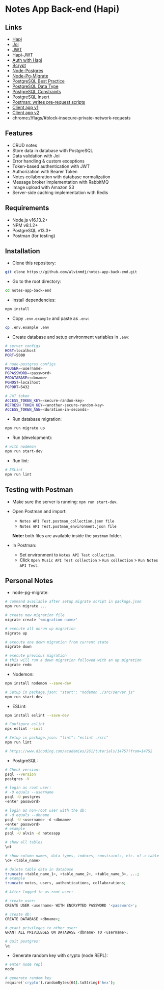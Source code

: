 # Notes App Back-end (Hapi)

## Links

- [Hapi](https://hapi.dev/)
- [Joi](https://joi.dev/api/)
- [JWT](https://jwt.io/)
- [Hapi-JWT](https://hapi.dev/module/jwt/)
- [Auth with Hapi](https://hapi.dev/tutorials/auth/)
- [Bcrypt](https://www.npmjs.com/package/bcrypt)
- [Node-Postgres](https://node-postgres.com/)
- [Node-Pg-Migrate](https://www.npmjs.com/package/node-pg-migrate)
- [PostgreSQL Best Practice](https://wiki.postgresql.org/wiki/Don't_Do_This)
- [PostgreSQL Data Type](https://www.postgresql.org/docs/current/datatype.html)
- [PostgreSQL Constraints](https://www.postgresql.org/docs/current/ddl-constraints.html)
- [PostgreSQL Insert](https://www.postgresql.org/docs/current/sql-insert.html)
- [Postman: writes pre-request scripts](https://learning.postman.com/docs/writing-scripts/script-references/postman-sandbox-api-reference/#sending-requests-from-scripts)
- [Client app v1](http://notesapp-v1.dicodingacademy.com/)
- [Client app v2](http://notesapp-v2.dicodingacademy.com/)
- chrome://flags/#block-insecure-private-network-requests

## Features

- CRUD notes
- Store data in database with PostgreSQL
- Data validation with Joi
- Error handling & custom exceptions
- Token-based authentication with JWT
- Authorization with Bearer Token
- Notes collaboration with database normalization
- Message broker implementation with RabbitMQ
- Image upload with Amazon S3
- Server-side caching implementation with Redis

## Requirements

- Node.js v16.13.2+
- NPM v8.1.2+
- PostgreSQL v13.3+
- Postman (for testing)

## Installation

- Clone this repository:

```sh
git clone https://github.com/alvinmdj/notes-app-back-end.git
```

- Go to the root directory:

```sh
cd notes-app-back-end
```

- Install dependencies:

```sh
npm install
```

- Copy ```.env.example``` and paste as ```.env```:

```sh
cp .env.example .env
```

- Create database and setup environment variables in ```.env```:

```sh
# server configs
HOST=localhost
PORT=5000

# node-postgres configs
PGUSER=<username>
PGPASSWORD=<password>
PGDATABASE=<dbname>
PGHOST=localhost
PGPORT=5432

# JWT token
ACCESS_TOKEN_KEY=<secure-random-key>
REFRESH_TOKEN_KEY=<another-secure-random-key>
ACCESS_TOKEN_AGE=<duration-in-seconds>
```

- Run database migration:

```sh
npm run migrate up
```

- Run (development):

```sh
# with nodemon
npm run start-dev
```

- Run lint:

```sh
# ESLint
npm run lint
```

## Testing with Postman

- Make sure the server is running: ```npm run start-dev```.

- Open Postman and import:
  - ```Notes API Test.postman_collection.json file```
  - ```Notes API Test.postman_environment.json file```

  **Note:** both files are available inside the ```postman``` folder.

- In Postman:
  - Set environment to ```Notes API Test collection```.
  - Click ```Open Music API Test collection``` > ```Run collection``` > ```Run Notes API Test```.

## Personal Notes

- node-pg-migrate:

```sh
# command available after setup migrate script in package.json
npm run migrate ...

# create new migration file
migrate create '<migration name>'

# execute all unrun up migration
migrate up

# execute one down migration from current state
migrate down

# execute previous migration
# this will run a down migration followed with an up migration
migrate redo
```

- Nodemon:

```sh
npm install nodemon --save-dev

# Setup in package.json: "start": "nodemon ./src/server.js"
npm run start-dev
```

- ESLint:

```sh
npm install eslint --save-dev

# Configure eslint
npx eslint --init

# Setup in package.json: "lint": "eslint ./src"
npm run lint

# https://www.dicoding.com/academies/261/tutorials/14757?from=14752
```

- PostgreSQL:

```sh
# Check version:
psql --version
postgres -V

# login as root user:
# -U equals --username
psql -U postgres
<enter password>

# login as non-root user with the db:
# -d equals --dbname
psql -U <username> -d <dbname>
<enter password>
# example
psql -U alvin -d notesapp

# show all tables
\dt

# show column names, data types, indexes, constraints, etc. of a table
\d+ <table_name>

# delete table data in database
truncate <table_name_1>, <table_name_2>, <table_name_3>, ...;
# example
truncate notes, users, authentications, collaborations;

# After logged in as root user:

# create user:
CREATE USER <username> WITH ENCRYPTED PASSWORD '<password>';

# create db:
CREATE DATABASE <dbname>;

# grant privileges to other user:
GRANT ALL PRIVILEGES ON DATABASE <dbname> TO <username>;

# quit postgres:
\q
```

- Generate random key with crypto (node REPL):

```sh
# enter node repl
node

# generate random key
require('crypto').randomBytes(64).toString('hex');
```
